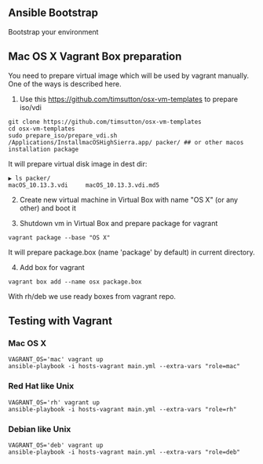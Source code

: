 ## Ansible Bootstrap

Bootstrap your environment

## Mac OS X Vagrant Box preparation

You need to prepare virtual image which will be used by vagrant manually. One of the ways is described here.

1) Use this https://github.com/timsutton/osx-vm-templates to prepare iso/vdi

```
git clone https://github.com/timsutton/osx-vm-templates
cd osx-vm-templates
sudo prepare_iso/prepare_vdi.sh /Applications/InstallmacOSHighSierra.app/ packer/ ## or other macos installation package
```

It will prepare virtual disk image in dest dir:
```
▶ ls packer/
macOS_10.13.3.vdi     macOS_10.13.3.vdi.md5
```

2) Create new virtual machine in Virtual Box with name "OS X" (or any other) and boot it

3) Shutdown vm in Virtual Box and prepare package for vagrant

```
vagrant package --base "OS X"
```

It will prepare package.box (name 'package' by default) in current directory.

4) Add box for vagrant

```
vagrant box add --name osx package.box
```

With rh/deb we use ready boxes from vagrant repo.

## Testing with Vagrant

### Mac OS X

```
VAGRANT_OS='mac' vagrant up
ansible-playbook -i hosts-vagrant main.yml --extra-vars "role=mac"
```

### Red Hat like Unix

```
VAGRANT_OS='rh' vagrant up
ansible-playbook -i hosts-vagrant main.yml --extra-vars "role=rh"
```

### Debian like Unix

```
VAGRANT_OS='deb' vagrant up
ansible-playbook -i hosts-vagrant main.yml --extra-vars "role=deb"
```

